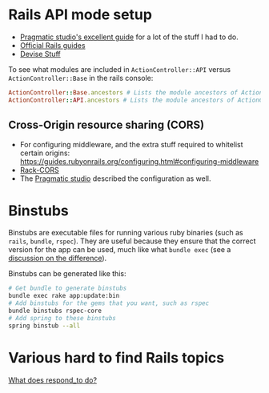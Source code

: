 # Rails API mode setup

- [Pragmatic studio's excellent guide][pragmatic-studio-guide] for a lot of the stuff I had to do.
- [Official Rails guides](https://guides.rubyonrails.org/api_app.html#changing-an-existing-application)
- [Devise Stuff](https://github.com/heartcombo/devise/issues/4997)

To see what modules are included in `ActionController::API` versus `ActionController::Base` in the rails console:

```ruby
ActionController::Base.ancestors # Lists the module ancestors of ActionController::Base
ActionController::API.ancestors # Lists the module ancestors of ActionController::API
```

## Cross-Origin resource sharing (CORS)

- For configuring middleware, and the extra stuff required to whitelist certain origins:
  https://guides.rubyonrails.org/configuring.html#configuring-middleware
- [Rack-CORS](https://github.com/cyu/rack-cors)
- The [Pragmatic studio][pragmatic-studio-guide] described the configuration as well.

# Binstubs

Binstubs are executable files for running various ruby binaries (such as `rails`, `bundle`, `rspec`). They are useful
because they ensure that the correct version for the app can be used, much like what `bundle exec` (see a [discussion on the difference](https://stackoverflow.com/questions/44688321/should-i-use-bundle-exec-or-rails-binstubs)).

Binstubs can be generated like this:

```bash
# Get bundle to generate binstubs
bundle exec rake app:update:bin
# Add binstubs for the gems that you want, such as rspec
bundle binstubs rspec-core
# Add spring to these binstubs
spring binstub --all
```

[pragmatic-studio-guide]: https://pragmaticstudio.com/tutorials/rails-session-cookies-for-api-authentication

# Various hard to find Rails topics

[What does respond_to do?](https://api.rubyonrails.org/classes/ActionController/MimeResponds.html#method-i-respond_to)

